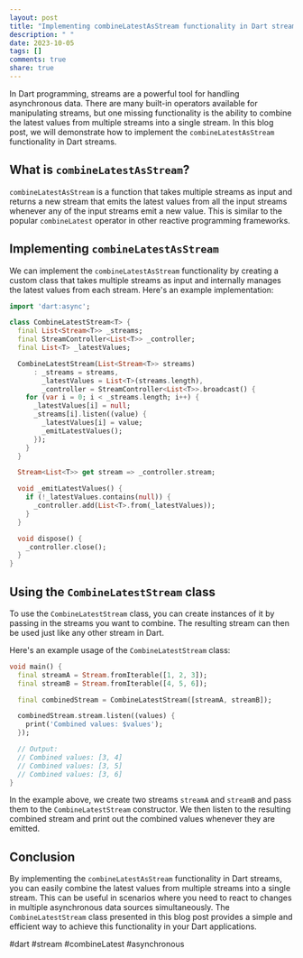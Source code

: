 ```yaml
---
layout: post
title: "Implementing combineLatestAsStream functionality in Dart streams"
description: " "
date: 2023-10-05
tags: []
comments: true
share: true
---
```


In Dart programming, streams are a powerful tool for handling asynchronous data. There are many built-in operators available for manipulating streams, but one missing functionality is the ability to combine the latest values from multiple streams into a single stream. In this blog post, we will demonstrate how to implement the `combineLatestAsStream` functionality in Dart streams.

## What is `combineLatestAsStream`?

`combineLatestAsStream` is a function that takes multiple streams as input and returns a new stream that emits the latest values from all the input streams whenever any of the input streams emit a new value. This is similar to the popular `combineLatest` operator in other reactive programming frameworks.

## Implementing `combineLatestAsStream`

We can implement the `combineLatestAsStream` functionality by creating a custom class that takes multiple streams as input and internally manages the latest values from each stream. Here's an example implementation:

```dart
import 'dart:async';

class CombineLatestStream<T> {
  final List<Stream<T>> _streams;
  final StreamController<List<T>> _controller;
  final List<T> _latestValues;

  CombineLatestStream(List<Stream<T>> streams)
      : _streams = streams,
        _latestValues = List<T>(streams.length),
        _controller = StreamController<List<T>>.broadcast() {
    for (var i = 0; i < _streams.length; i++) {
      _latestValues[i] = null;
      _streams[i].listen((value) {
        _latestValues[i] = value;
        _emitLatestValues();
      });
    }
  }

  Stream<List<T>> get stream => _controller.stream;

  void _emitLatestValues() {
    if (!_latestValues.contains(null)) {
      _controller.add(List<T>.from(_latestValues));
    }
  }

  void dispose() {
    _controller.close();
  }
}
```

## Using the `CombineLatestStream` class

To use the `CombineLatestStream` class, you can create instances of it by passing in the streams you want to combine. The resulting stream can then be used just like any other stream in Dart.

Here's an example usage of the `CombineLatestStream` class:

```dart
void main() {
  final streamA = Stream.fromIterable([1, 2, 3]);
  final streamB = Stream.fromIterable([4, 5, 6]);

  final combinedStream = CombineLatestStream([streamA, streamB]);

  combinedStream.stream.listen((values) {
    print('Combined values: $values');
  });

  // Output:
  // Combined values: [3, 4]
  // Combined values: [3, 5]
  // Combined values: [3, 6]
}
```

In the example above, we create two streams `streamA` and `streamB` and pass them to the `CombineLatestStream` constructor. We then listen to the resulting combined stream and print out the combined values whenever they are emitted.

## Conclusion

By implementing the `combineLatestAsStream` functionality in Dart streams, you can easily combine the latest values from multiple streams into a single stream. This can be useful in scenarios where you need to react to changes in multiple asynchronous data sources simultaneously. The `CombineLatestStream` class presented in this blog post provides a simple and efficient way to achieve this functionality in your Dart applications.

#dart #stream #combineLatest #asynchronous